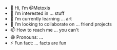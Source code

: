 - 👋 Hi, I’m @Metoxis
- 👀 I’m interested in ... stuff
- 🌱 I’m currently learning ... art
- 💞️ I’m looking to collaborate on ... friend projects
- 📫 How to reach me ... you can't
- 😄 Pronouns: ... 
- ⚡ Fun fact: ... facts are fun

<!---
Metoxis/Metoxis is a ✨ special ✨ repository because its `README.md` (this file) appears on your GitHub profile.
You can click the Preview link to take a look at your changes.
--->
